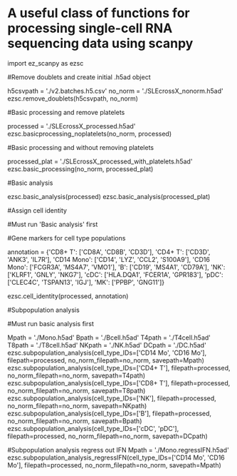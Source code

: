 # A useful class of functions for processing single-cell RNA sequencing data using scanpy

import ez_scanpy as ezsc

#Remove doublets and create initial .h5ad object

h5csvpath = './v2.batches.h5.csv'
no_norm = './SLEcrossX_nonorm.h5ad'
ezsc.remove_doublets(h5csvpath, no_norm)



#Basic processing and remove platelets

processed = './SLEcrossX_processed.h5ad'
ezsc.basicprocessing_noplatelets(no_norm, processed)



#Basic processing and without removing platelets

processed_plat = './SLEcrossX_processed_with_platelets.h5ad'
ezsc.basic_processing(no_norm, processed_plat)


#Basic analysis

ezsc.basic_analysis(processed)
ezsc.basic_analysis(processed_plat)


#Assign cell identity

#Must run 'Basic analysis' first

#Gene markers for cell type populations

annotation = {'CD8+ T': ['CD8A', 'CD8B', 'CD3D'], 'CD4+ T': ['CD3D', 'ANK3', 'IL7R'],
              'CD14 Mono': ['CD14', 'LYZ', 'CCL2', 'S100A9'], 'CD16 Mono': ['FCGR3A', 'MS4A7', 'VMO1'],
              'B': ['CD19', 'MS4A1', 'CD79A'], 'NK': ['KLRF1', 'GNLY', 'NKG7'],
              'cDC': ['HLA.DQA1', 'FCER1A', 'GPR183'], 'pDC': ['CLEC4C', 'TSPAN13', 'IGJ'],
              'MK': ['PPBP', 'GNG11']}
        
ezsc.cell_identity(processed, annotation)


#Subpopulation analysis

#Must run basic analysis first 

Mpath = './Mono.h5ad'
Bpath = './Bcell.h5ad'
T4path = './T4cell.h5ad'
T8path = './T8cell.h5ad'
NKpath = './NK.h5ad'
DCpath = './DC.h5ad'
ezsc.subpopulation_analysis(cell_type_IDs=['CD14 Mo', 'CD16 Mo'], filepath=processed, no_norm_filepath=no_norm, savepath=Mpath)
ezsc.subpopulation_analysis(cell_type_IDs=['CD4+ T'], filepath=processed, no_norm_filepath=no_norm, savepath=T4path)
ezsc.subpopulation_analysis(cell_type_IDs=['CD8+ T'], filepath=processed, no_norm_filepath=no_norm, savepath=T8path)
ezsc.subpopulation_analysis(cell_type_IDs=['NK'], filepath=processed, no_norm_filepath=no_norm, savepath=NKpath)
ezsc.subpopulation_analysis(cell_type_IDs=['B'], filepath=processed, no_norm_filepath=no_norm, savepath=Bpath)
ezsc.subpopulation_analysis(cell_type_IDs=['cDC', 'pDC'], filepath=processed, no_norm_filepath=no_norm, savepath=DCpath)


#Subpopulation analysis regress out IFN
Mpath = './Mono.regressIFN.h5ad'
ezsc.subpopulation_analysis_regressIFN(cell_type_IDs=['CD14 Mo', 'CD16 Mo'], filepath=processed, no_norm_filepath=no_norm, savepath=Mpath)
